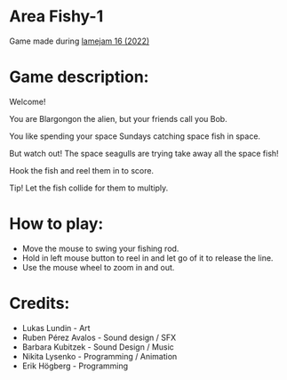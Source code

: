# Area Fishy-1

Game made during [lamejam 16 (2022)](https://itch.io/jam/lame-jam-16)

# Game description:

Welcome! 

You are Blargongon the alien, but your friends call you Bob. 

You like spending your space Sundays catching space fish in space. 

But watch out! The space seagulls are trying take away all the space fish!

Hook the fish and reel them in to score.

Tip! Let the fish collide for them to multiply.


# How to play:

* Move the mouse to swing your fishing rod.
* Hold in left mouse button to reel in and let go of it to release the line.
* Use the mouse wheel to zoom in and out.


# Credits:

* Lukas Lundin - Art
* Ruben Pérez Avalos - Sound design / SFX
* Barbara Kubitzek - Sound Design / Music
* Nikita Lysenko - Programming / Animation 
* Erik Högberg  - Programming
